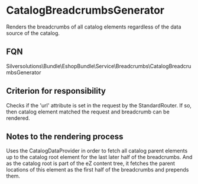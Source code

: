 # CatalogBreadcrumbsGenerator

Renders the breadcrumbs of all catalog elements regardless of the data source of the catalog.

## FQN

Silversolutions\\Bundle\\EshopBundle\\Service\\Breadcrumbs\\CatalogBreadcrumbsGenerator

## Criterion for responsibility

Checks if the 'url' attribute is set in the request by the StandardRouter. If so, then catalog element matched the request and breadcrumb can be rendered.

## Notes to the rendering process

Uses the CatalogDataProvider in order to fetch all catalog parent elements up to the catalog root element for the last later half of the breadcrumbs. And as the catalog root is part of the eZ content tree, it fetches the parent locations of this element as the first half of the breadcrumbs and prepends them.
